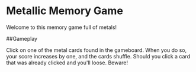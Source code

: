 # Metallic Memory Game

Welcome to this memory game full of metals!

##Gameplay

Click on one of the metal cards found in the gameboard. When you do so, your score increases
by one, and the cards shuffle. Should you click a card that was already clicked and you'll loose. Beware!

